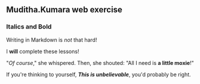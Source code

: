## Muditha.Kumara web exercise

### Italics and Bold  
Writing in Markdown is _not_ that hard!  

I **will** complete these lessons!  

"_Of course_," she whispered. Then, she shouted: "All I need is **a little moxie**!"  

If you're thinking to yourself, **_This is unbelievable_**, you'd probably be right.  




